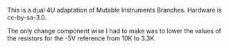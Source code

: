 This is a dual 4U adaptation of Mutable Instruments Branches. Hardware is cc-by-sa-3.0.

The only change component wise I had to make was to lower the values of the resistors for the -5V reference from 10K to 3.3K.
